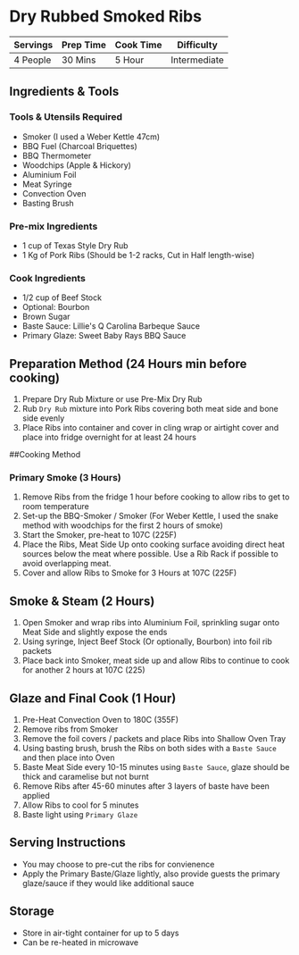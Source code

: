 # Dry Rubbed Smoked Ribs

Servings | Prep Time | Cook Time | Difficulty
------ | ---- | -----| ----------
4 People | 30 Mins | 5 Hour | Intermediate

## Ingredients & Tools
### Tools & Utensils Required
  * Smoker (I used a Weber Kettle 47cm)
  * BBQ Fuel (Charcoal Briquettes)
  * BBQ Thermometer
  * Woodchips (Apple & Hickory)
  * Aluminium Foil
  * Meat Syringe
  * Convection Oven
  * Basting Brush
  
### Pre-mix Ingredients
  * 1 cup of Texas Style Dry Rub
  * 1 Kg of Pork Ribs (Should be 1-2 racks, Cut in Half length-wise)

### Cook Ingredients
  * 1/2 cup of Beef Stock
  * Optional: Bourbon
  * Brown Sugar
  * Baste Sauce: Lillie's Q Carolina Barbeque Sauce
  * Primary Glaze: Sweet Baby Rays BBQ Sauce
  
## Preparation Method (24 Hours min before cooking)

  1. Prepare Dry Rub Mixture or use Pre-Mix Dry Rub
  1. Rub `Dry Rub` mixture into Pork Ribs covering both meat side and bone side evenly
  1. Place Ribs into container and cover in cling wrap or airtight cover and place into fridge overnight for at least 24 hours

##Cooking Method
### Primary Smoke (3 Hours)

  1. Remove Ribs from the fridge 1 hour before cooking to allow ribs to get to room temperature
  1. Set-up the BBQ-Smoker / Smoker (For Weber Kettle, I used the snake method with woodchips for the first 2 hours of smoke)
  1. Start the Smoker, pre-heat to 107C (225F)
  1. Place the Ribs, Meat Side Up onto cooking surface avoiding direct heat sources below the meat where possible. Use a Rib Rack if possible to avoid overlapping meat.
  1. Cover and allow Ribs to Smoke for 3 Hours at 107C (225F)
  
## Smoke & Steam (2 Hours)

  1. Open Smoker and wrap ribs into Aluminium Foil, sprinkling sugar onto Meat Side and slightly expose the ends
  1. Using syringe, Inject Beef Stock (Or optionally, Bourbon) into foil rib packets
  1. Place back into Smoker, meat side up and allow Ribs to continue to cook for another 2 hours at 107C (225)
  
## Glaze and Final Cook (1 Hour)

  1. Pre-Heat Convection Oven to 180C (355F)
  1. Remove ribs from Smoker
  1. Remove the foil covers / packets and place Ribs into Shallow Oven Tray
  1. Using basting brush, brush the Ribs on both sides with a `Baste Sauce` and then place into Oven
  1. Baste Meat Side every 10-15 minutes using `Baste Sauce`, glaze should be thick and caramelise but not burnt
  1. Remove Ribs after 45-60 minutes after 3 layers of baste have been applied
  1. Allow Ribs to cool for 5 minutes
  1. Baste light using `Primary Glaze`
  
## Serving Instructions

  * You may choose to pre-cut the ribs for convienence
  * Apply the Primary Baste/Glaze lightly, also provide guests the primary glaze/sauce if they would like additional sauce

## Storage

  * Store in air-tight container for up to 5 days
  * Can be re-heated in microwave
